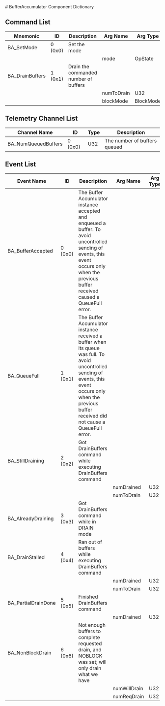 <title>BufferAccumulator Component Dictionary</title>
# BufferAccumulator Component Dictionary


## Command List

|Mnemonic|ID|Description|Arg Name|Arg Type|Comment
|---|---|---|---|---|---|
|BA_SetMode|0 (0x0)|Set the mode| | |
| | | |mode|OpState||
|BA_DrainBuffers|1 (0x1)|Drain the commanded number of buffers| | |
| | | |numToDrain|U32||
| | | |blockMode|BlockMode||

## Telemetry Channel List

|Channel Name|ID|Type|Description|
|---|---|---|---|
|BA_NumQueuedBuffers|0 (0x0)|U32|The number of buffers queued|

## Event List

|Event Name|ID|Description|Arg Name|Arg Type|Arg Size|Description
|---|---|---|---|---|---|---|
|BA_BufferAccepted|0 (0x0)|The Buffer Accumulator instance accepted and enqueued a buffer. To avoid uncontrolled sending of events, this event occurs only when the previous buffer received caused a QueueFull error.| | | | |
|BA_QueueFull|1 (0x1)|The Buffer Accumulator instance received a buffer when its queue was full. To avoid uncontrolled sending of events, this event occurs only when the previous buffer received did not cause a QueueFull error.| | | | |
|BA_StillDraining|2 (0x2)|Got DrainBuffers command while executing DrainBuffers command| | | | |
| | | |numDrained|U32|||
| | | |numToDrain|U32|||
|BA_AlreadyDraining|3 (0x3)|Got DrainBuffers command while in DRAIN mode| | | | |
|BA_DrainStalled|4 (0x4)|Ran out of buffers while executing DrainBuffers command| | | | |
| | | |numDrained|U32|||
| | | |numToDrain|U32|||
|BA_PartialDrainDone|5 (0x5)|Finished DrainBuffers command| | | | |
| | | |numDrained|U32|||
|BA_NonBlockDrain|6 (0x6)|Not enough buffers to complete requested drain, and NOBLOCK was set; will only drain what we have| | | | |
| | | |numWillDrain|U32|||
| | | |numReqDrain|U32|||
